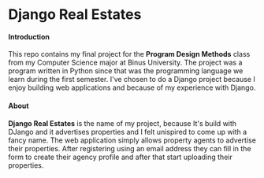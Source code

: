 # Django Real Estates

#### Introduction
This repo contains my final project for the **Program Design Methods** class from my Computer Science major at Binus University. The project was a program written in Python since that was the programming language we learn during the first semester. I've chosen to do a Django project because I enjoy building web applications and because of my experience with Django.

#### About
**Django Real Estates** is the name of my project, because It's build with DJango and it advertises properties and I felt unispired to come up with a fancy name. The web application simply allows property agents to advertise their properties. After registering using an email address they can fill in the form to create their agency profile and after that start uploading their properties. 